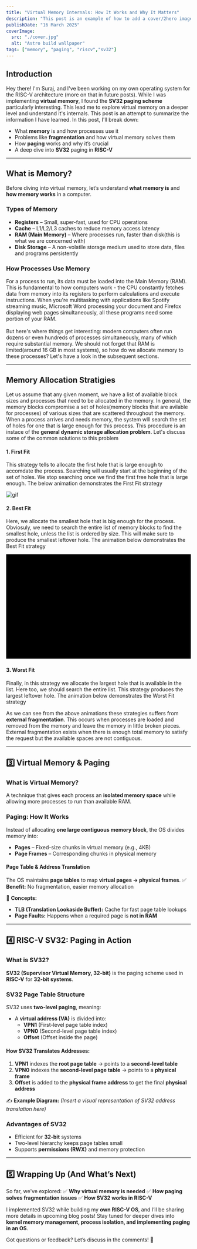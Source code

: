 ```yaml
---
title: "Virtual Memory Internals: How It Works and Why It Matters"
description: "This post is an example of how to add a cover/2hero image"
publishDate: "16 March 2025"
coverImage:
  src: "./cover.jpg"
  alt: "Astro build wallpaper"
tags: ["memory", "paging", "riscv","sv32"]
---
```

## Introduction
Hey there! I'm Suraj, and I've been working on my own operating system for the RISC-V architecture (more on that in future posts). While I was implementing **virtual memory**, I found the **SV32 paging scheme** particularly interesting. This lead me to explore virtual memory on a deeper level and understand it's internals. This post is an attempt to summarize the information I have learned.
In this post, I'll break down:
- What **memory** is and how processes use it
- Problems like **fragmentation** and how virtual memory solves them
- How **paging** works and why it’s crucial
- A deep dive into **SV32** paging in **RISC-V**

---

## What is Memory?
Before diving into virtual memory, let’s understand **what memory is** and **how memory works** in a computer.



### **Types of Memory**
- **Registers** – Small, super-fast, used for CPU operations
- **Cache** – L1/L2/L3 caches to reduce memory access latency
- **RAM (Main Memory)** – Where processes run, faster than disk(this is what we are concerned with)
- **Disk Storage** – A non-volatile storage medium used to store data, files and programs persistently

### **How Processes Use Memory**

For a process to run, its data must be loaded into the Main Memory (RAM). This is fundamental to how computers work - the CPU constantly fetches data from memory into its registers to perform calculations and execute instructions. When you're multitasking with applications like Spotify streaming music, Microsoft Word processing your document and Firefox displaying web pages simultaneously, all these programs need some portion of your RAM.<br><br>
But here's where things get interesting: modern computers often run dozens or even hundreds of processes simultaneously, many of which require substantial memory. We should not forget that RAM is limited(around 16 GB in most systems), so how do we allocate memory to these processes? Let's have a look in the subsequent sections.

---

## Memory Allocation Stratigies
Let us assume that any given moment, we have a list of available block sizes and processes that need to be allocated in the memory. 
In general, the memory blocks compromise a set of holes(memory blocks that are avilable for processes) of various sizes that are scattered throughout the memory. When a process arrives and needs memory, the system wlll search the set of holes for one that is large enough for this process. This procedure is an instace of the **general dynamic storage allocation problem**. Let's discuss some of the common solutions to this problem
#### 1. First Fit
This strategy tells to allocate the first hole that is large enough to accomdate the process. Searching will usually start at the beginning of the set of holes. We stop searching once we find the first free hole that is large enough. The below animation demonstrates the First Fit strategy

![gif](/first_fit.gif)

#### 2. Best Fit
Here, we allocate the smallest hole that is big enough for the process. Obviosuly, we need to search the entire list of memory blocks to find the smallest hole, unless the list is ordered by size. This will make sure to produce the smallest leftover hole. The animation below demonstrates the Best Fit strategy

![gif](/best_fit.gif)

#### 3. Worst Fit
Finally, in this strategy we allocate the largest hole that is available in the list. Here too, we should search the entire list. This strategy produces the largest leftover hole. The animation below demonstrates the Worst Fit strategy


As we can see from the above animations these strategies suffers from **external fragmentation**. This occurs when processes are loaded and removed from the memory and leave the memory in little broken pieces. External fragmentation exists when there is enough total memory to satisfy the request but the available spaces are not contiguous.


---

## 3️⃣ Virtual Memory & Paging
### **What is Virtual Memory?**
A technique that gives each process an **isolated memory space** while allowing more processes to run than available RAM.

### **Paging: How It Works**
Instead of allocating **one large contiguous memory block**, the OS divides memory into:
- **Pages** – Fixed-size chunks in virtual memory (e.g., 4KB)
- **Page Frames** – Corresponding chunks in physical memory

#### **Page Table & Address Translation**
The OS maintains **page tables** to map **virtual pages → physical frames**.
✅ **Benefit:** No fragmentation, easier memory allocation

📌 **Concepts:**
- **TLB (Translation Lookaside Buffer):** Cache for fast page table lookups
- **Page Faults:** Happens when a required page is **not in RAM**

---

## 4️⃣ RISC-V SV32: Paging in Action
### **What is SV32?**
**SV32 (Supervisor Virtual Memory, 32-bit)** is the paging scheme used in **RISC-V** for **32-bit systems**.

### **SV32 Page Table Structure**
SV32 uses **two-level paging**, meaning:
- A **virtual address (VA)** is divided into:
  - **VPN1** (First-level page table index)
  - **VPN0** (Second-level page table index)
  - **Offset** (Offset inside the page)

#### **How SV32 Translates Addresses:**
1. **VPN1** indexes the **root page table** → points to a **second-level table**
2. **VPN0** indexes the **second-level page table** → points to a **physical frame**
3. **Offset** is added to the **physical frame address** to get the final **physical address**

✍ **Example Diagram:**
*(Insert a visual representation of SV32 address translation here)*

### **Advantages of SV32**
- Efficient for **32-bit** systems
- Two-level hierarchy keeps page tables small
- Supports **permissions (RWX)** and memory protection

---

## 5️⃣ Wrapping Up (And What’s Next)
So far, we've explored:
✅ **Why virtual memory is needed**
✅ **How paging solves fragmentation issues**
✅ **How SV32 works in RISC-V**

I implemented SV32 while building my **own RISC-V OS**, and I’ll be sharing more details in upcoming blog posts! Stay tuned for deeper dives into **kernel memory management, process isolation, and implementing paging in an OS**.

Got questions or feedback? Let’s discuss in the comments! 🚀